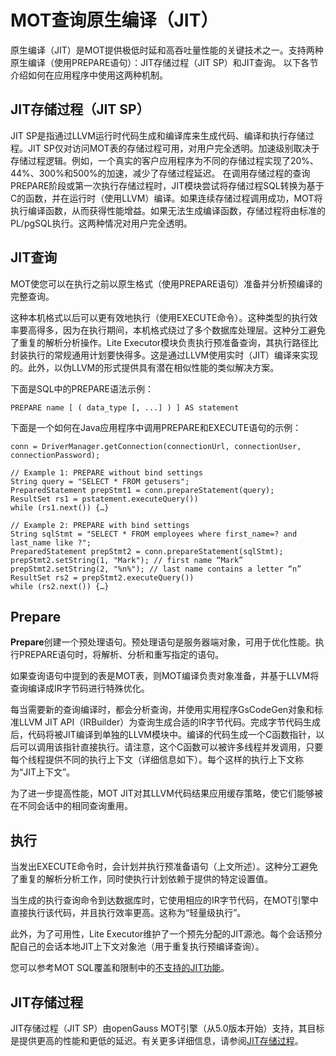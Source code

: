 # MOT查询原生编译（JIT）

原生编译（JIT）是MOT提供极低时延和高吞吐量性能的关键技术之一。支持两种原生编译（使用PREPARE语句）：JIT存储过程（JIT SP）和JIT查询。
以下各节介绍如何在应用程序中使用这两种机制。

## JIT存储过程（JIT SP）
JIT SP是指通过LLVM运行时代码生成和编译库来生成代码、编译和执行存储过程。JIT SP仅对访问MOT表的存储过程可用，对用户完全透明。加速级别取决于存储过程逻辑。例如，一个真实的客户应用程序为不同的存储过程实现了20%、44%、300%和500%的加速，减少了存储过程延迟。
在调用存储过程的查询PREPARE阶段或第一次执行存储过程时，JIT模块尝试将存储过程SQL转换为基于C的函数，并在运行时（使用LLVM）编译。如果连续存储过程调用成功，MOT将执行编译函数，从而获得性能增益。如果无法生成编译函数，存储过程将由标准的PL/pgSQL执行。这两种情况对用户完全透明。

## JIT查询
MOT使您可以在执行之前以原生格式（使用PREPARE语句）准备并分析预编译的完整查询。

这种本机格式以后可以更有效地执行（使用EXECUTE命令）。这种类型的执行效率要高得多，因为在执行期间，本机格式绕过了多个数据库处理层。这种分工避免了重复的解析分析操作。Lite Executor模块负责执行预准备查询，其执行路径比封装执行的常规通用计划要快得多。这是通过LLVM使用实时（JIT）编译来实现的。此外，以伪LLVM的形式提供具有潜在相似性能的类似解决方案。

下面是SQL中的PREPARE语法示例：

```
PREPARE name [ ( data_type [, ...] ) ] AS statement 
```

下面是一个如何在Java应用程序中调用PREPARE和EXECUTE语句的示例：

```
conn = DriverManager.getConnection(connectionUrl, connectionUser, connectionPassword); 

// Example 1: PREPARE without bind settings 
String query = "SELECT * FROM getusers"; 
PreparedStatement prepStmt1 = conn.prepareStatement(query); 
ResultSet rs1 = pstatement.executeQuery()) 
while (rs1.next()) {…} 

// Example 2: PREPARE with bind settings 
String sqlStmt = "SELECT * FROM employees where first_name=? and last_name like ?"; 
PreparedStatement prepStmt2 = conn.prepareStatement(sqlStmt); 
prepStmt2.setString(1, "Mark"); // first name “Mark” 
prepStmt2.setString(2, "%n%"); // last name contains a letter “n” 
ResultSet rs2 = prepStmt2.executeQuery()) 
while (rs2.next()) {…}
```

## Prepare<a name="section48891955"></a>

**Prepare**创建一个预处理语句。预处理语句是服务器端对象，可用于优化性能。执行PREPARE语句时，将解析、分析和重写指定的语句。

如果查询语句中提到的表是MOT表，则MOT编译负责对象准备，并基于LLVM将查询编译成IR字节码进行特殊优化。

每当需要新的查询编译时，都会分析查询，并使用实用程序GsCodeGen对象和标准LLVM JIT API（IRBuilder）为查询生成合适的IR字节代码。完成字节代码生成后，代码将被JIT编译到单独的LLVM模块中。编译的代码生成一个C函数指针，以后可以调用该指针直接执行。请注意，这个C函数可以被许多线程并发调用，只要每个线程提供不同的执行上下文（详细信息如下）。每个这样的执行上下文称为“JIT上下文”。

为了进一步提高性能，MOT JIT对其LLVM代码结果应用缓存策略，使它们能够被在不同会话中的相同查询重用。

## 执行<a name="section37374419"></a>

当发出EXECUTE命令时，会计划并执行预准备语句（上文所述）。这种分工避免了重复的解析分析工作，同时使执行计划依赖于提供的特定设置值。

当生成的执行查询命令到达数据库时，它使用相应的IR字节代码，在MOT引擎中直接执行该代码，并且执行效率更高。这称为“轻量级执行”。

此外，为了可用性，Lite Executor维护了一个预先分配的JIT源池。每个会话预分配自己的会话本地JIT上下文对象池（用于重复执行预编译查询）。

您可以参考MOT SQL覆盖和限制中的[不支持的JIT功能](MOT-SQL覆盖和限制.md#section4815162910417)。

## JIT存储过程

JIT存储过程（JIT SP）由openGauss MOT引擎（从5.0版本开始）支持，其目标是提供更高的性能和更低的延迟。有关更多详细信息，请参阅[JIT存储过程](JIT存储过程.md)。

